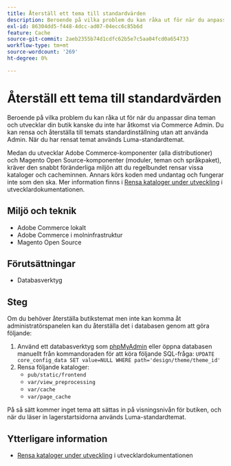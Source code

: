 ```yaml
---
title: Återställ ett tema till standardvärden
description: Beroende på vilka problem du kan råka ut för när du anpassar dina teman och utvecklar din butik kanske du inte har åtkomst via Commerce Admin. Du kan rensa och återställa till temats standardinställning utan att använda Admin. När du har rensat temat används Luma-standardtemat.
exl-id: 86304dd5-f448-4dcc-ad07-04ecc6c85b6d
feature: Cache
source-git-commit: 2aeb2355b74d1cdfc62b5e7c5aa04fcd0a654733
workflow-type: tm+mt
source-wordcount: '269'
ht-degree: 0%

---
```


# Återställ ett tema till standardvärden

Beroende på vilka problem du kan råka ut för när du anpassar dina teman och utvecklar din butik kanske du inte har åtkomst via Commerce Admin. Du kan rensa och återställa till temats standardinställning utan att använda Admin. När du har rensat temat används Luma-standardtemat.

Medan du utvecklar Adobe Commerce-komponenter (alla distributioner) och Magento Open Source-komponenter (moduler, teman och språkpaket), kräver den snabbt föränderliga miljön att du regelbundet rensar vissa kataloger och cacheminnen. Annars körs koden med undantag och fungerar inte som den ska. Mer information finns i [Rensa kataloger under utveckling](https://developer.adobe.com/commerce/php/development/components/clear-directories/) i utvecklardokumentationen.

## Miljö och teknik

* Adobe Commerce lokalt
* Adobe Commerce i molninfrastruktur
* Magento Open Source

## Förutsättningar

* Databasverktyg

## Steg

Om du behöver återställa butikstemat men inte kan komma åt administratörspanelen kan du återställa det i databasen genom att göra följande:

1. Använd ett databasverktyg som [phpMyAdmin](https://experienceleague.adobe.com/sv/docs/commerce-operations/installation-guide/prerequisites/optional-software#phpmyadmin) eller öppna databasen manuellt från kommandoraden för att köra följande SQL-fråga: `UPDATE core_config_data SET value=NULL WHERE path='design/theme/theme_id'`
1. Rensa följande kataloger:
   * `pub/static/frontend`
   * `var/view_preprocessing`
   * `var/cache`
   * `var/page_cache`

På så sätt kommer inget tema att sättas in på visningsnivån för butiken, och när du läser in lagerstartsidorna används Luma-standardtemat.

## Ytterligare information

* [Rensa kataloger under utveckling](https://developer.adobe.com/commerce/php/development/components/clear-directories/) i utvecklardokumentationen

